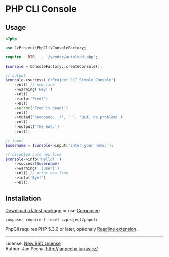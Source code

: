 PHP CLI Console
===============

Usage
-----

``` php
<?php

use CzProject\PhpCli\ConsoleFactory;

require __DIR__ . '/vendor/autoload.php';

$console = ConsoleFactory::createConsole();

// output
$console->success('CzProject CLI Simple Console')
	->nl() // new line
	->warning('Hey!')
	->nl()
	->info('Fred!')
	->nl()
	->error('Fred is dead!')
	->nl()
	->muted('nooooooo...!', ' ', 'But, no problem!')
	->nl()
	->output('The end.')
	->nl();

// input
$username = $console->input('Enter your name:');

// disabled auto new line
$console->info('Hello! ')
	->success($username)
	->warning(' [user]')
	->nl() // print new line
	->info('Bye!')
	->nl();

```


Installation
------------

[Download a latest package](https://github.com/czproject/phpcli/releases) or use [Composer](http://getcomposer.org/):

```
composer require [--dev] czproject/phpcli
```

PhpCli requires PHP 5.3.0 or later, optionaly [Readline extension](http://www.php.net/manual/en/book.readline.php).


--------------------------------------------------------------------------------

License: [New BSD License](license.md)
<br>Author: Jan Pecha, http://janpecha.iunas.cz/
